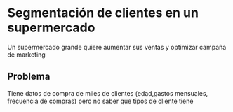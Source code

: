 # Segmentación de clientes en un supermercado

Un supermercado grande quiere aumentar sus ventas y optimizar campaña de marketing

## Problema

Tiene datos de compra de miles de clientes (edad,gastos mensuales, frecuencia de compras) pero
no saber que tipos de cliente tiene